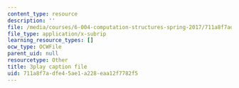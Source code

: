 ```yaml
---
content_type: resource
description: ''
file: /media/courses/6-004-computation-structures-spring-2017/711a8f7adfe45ae1a228eaa12f7782f5_YEZUywtDJQ4.vtt
file_type: application/x-subrip
learning_resource_types: []
ocw_type: OCWFile
parent_uid: null
resourcetype: Other
title: 3play caption file
uid: 711a8f7a-dfe4-5ae1-a228-eaa12f7782f5
---
```

